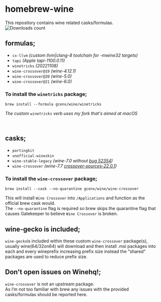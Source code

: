 # homebrew-wine
This repository contains wine related casks/formulas.\
![Downloads count](https://img.shields.io/github/downloads/gcenx/homebrew-wine/total.svg)

## formulas;
- `cx-llvm`     *(custom llvm|clang-8 toolchain for -mwine32 targets)*
- `tapi`        *(Apple tapi-1100.0.11)*
- `winetricks`  *(20221108)*
- `wine-crossover@19` *(wine-4.12.1)*
- `wine-crossover@20` *(wine-5.0)*
- `wine-crossover@21` *(wine-6.0)*

### To install the `winetricks` package;
```
brew install --formula gcenx/wine/winetricks
```
_The custom `winetricks` verb uses my fork that's aimed at macOS_

<br>

## casks;
- `portingkit`
- `unofficial-wineskin`
- `wine-stable-legacy` *(wine-7.0 without [bug 52354](https://bugs.winehq.org/show_bug.cgi?id=52354))*
- `wine-crossover`     *(wine-7.7 [crossover-sources-22.0.1](https://media.codeweavers.com/pub/crossover/source/crossover-sources-22.0.1.tar.gz))*

### To install the `wine-crossover` package;
```
brew install --cask --no-quarantine gcenx/wine/wine-crossover
```
This will install `Wine Crossover` into `/Applications` and function as the official brew cask would.\
The `--no-quarantine` flag is required so brew skips the quarantine flag that causes Gatekeeper to believe `Wine Crossover` is broken.

## wine-gecko is included;
`wine-gecko`is included within these custom `wine-crossover` package(s), usually wine(64/32on64) will download and then install .msi packages into each and every wineprefix increasing prefix size instead the "shared" packages are used to reduce prefix size.

## Don't open issues on Winehq!;
`wine-crossover` is not an upstream package.\
As I’m not too familiar with brew any issues with the provided casks/formulas should be reported here.
